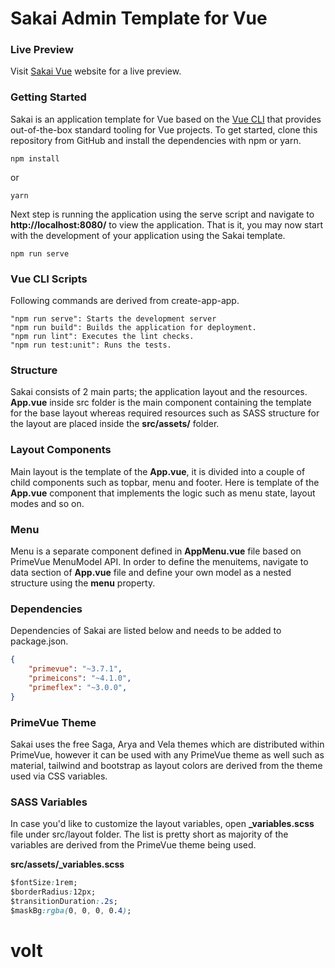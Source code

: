 #  Sakai Admin Template for Vue  
 
### Live Preview
 
Visit [Sakai Vue](https://www.primefaces.org/sakai-vue) website for a live preview. 
 
### Getting Started
Sakai is an application template for Vue based on the [Vue CLI](https://cli.vuejs.org/) that provides out-of-the-box standard
tooling for Vue projects. To get started, clone this repository from GitHub and install the dependencies with npm or yarn.
                
```
npm install
```

or

```
yarn
```

Next step is running the application using the serve script and navigate to **http://localhost:8080/** to view the application.
That is it, you may now start with the development of your application using the Sakai template.</p>

```
npm run serve
```

### Vue CLI Scripts
Following commands are derived from create-app-app.
```
"npm run serve": Starts the development server
"npm run build": Builds the application for deployment.
"npm run lint": Executes the lint checks.
"npm run test:unit": Runs the tests.
```

### Structure
Sakai consists of 2 main parts; the application layout and the resources. **App.vue** inside src folder is the main component containing the template for the base layout whereas required resources such as SASS structure for the layout are placed inside the **src/assets/** folder.</p>

### Layout Components
Main layout is the template of the **App.vue**, it is divided into a couple of child components such as topbar, menu and footer. Here is template of the
**App.vue** component that implements the logic such as menu state, layout modes and so on.

### Menu
Menu is a separate component defined in **AppMenu.vue** file based on PrimeVue MenuModel API. In order to define the menuitems,
navigate to data section of **App.vue** file and define your own model as a nested structure using the **menu** property.

### Dependencies
Dependencies of Sakai are listed below and needs to be added to package.json.

```json
{
    "primevue": "~3.7.1",
    "primeicons": "~4.1.0",
    "primeflex": "~3.0.0",
}
```

### PrimeVue Theme
Sakai uses the free Saga, Arya and Vela themes which are distributed within PrimeVue, however it can be used with any PrimeVue theme as well such as material, tailwind and bootstrap as layout colors are derived from the theme used via CSS variables.

### SASS Variables
In case you'd like to customize the layout variables, open **_variables.scss** file under src/layout folder. The list is pretty short as majority of the variables are derived from the PrimeVue theme being used.

**src/assets/_variables.scss**
```css
$fontSize:1rem;
$borderRadius:12px;
$transitionDuration:.2s;
$maskBg:rgba(0, 0, 0, 0.4);
```
# volt

